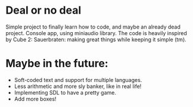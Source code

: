 # Deal or no deal
Simple project to finally learn how to code, and maybe an already dead project. Console app, using miniaudio library.
The code is heavily inspired by Cube 2: Sauerbraten: making great things while keeping it simple (tm).

# Maybe in the future:
- Soft-coded text and support for multiple languages.
- Less arithmetic and more sly banker, like in real life!
- Implementing SDL to have a pretty game.
- Add more boxes!